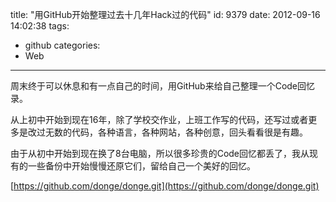 title: "用GitHub开始整理过去十几年Hack过的代码"
id: 9379
date: 2012-09-16 14:02:38
tags: 
- github
categories: 
- Web
---

周末终于可以休息和有一点自己的时间，用GitHub来给自己整理一个Code回忆录。

从上初中开始到现在16年，除了学校交作业，上班工作写的代码，还写过或者更多是改过无数的代码，各种语言，各种网站，各种创意，回头看看很是有趣。

由于从初中开始到现在换了8台电脑，所以很多珍贵的Code回忆都丢了，我从现有的一些备份中开始慢慢还原它们，留给自己一个美好的回忆。

[https://github.com/donge/donge.git](https://github.com/donge/donge.git)

&nbsp;